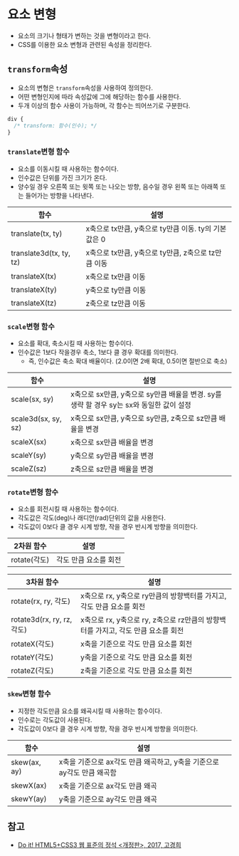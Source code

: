 # 요소 변형

- 요소의 크기나 형태가 변하는 것을 변형이라고 한다.
- CSS를 이용한 요소 변형과 관련된 속성을 정리한다.

## `transform`속성

- 요소의 변형은 `transform`속성을 사용하여 정의한다.
- 어떤 변형인지에 따라 속성값에 그에 해당하는 함수를 사용한다.
- 두개 이상의 함수 사용이 가능하며, 각 함수는 띄어쓰기로 구분한다.

```css
div {
  /* transform: 함수(인수); */
}
```

### `translate`변형 함수

- 요소를 이동시킬 때 사용하는 함수이다.
- 인수값은 단위를 가진 크기가 온다.
- 양수일 경우 오른쪽 또는 윗쪽 또는 나오는 방향, 음수일 경우 왼쪽 또는 아래쪽 또는 들어가는 방향을 나타낸다.

함수 | 설명
----|------
translate(tx, ty) | x축으로 tx만큼, y축으로 ty만큼 이동. ty의 기본값은 0
translate3d(tx, ty, tz) | x축으로 tx만큼, y축으로 ty만큼, z축으로 tz만큼 이동
translateX(tx) | x축으로 tx만큼 이동
translateX(ty) | y축으로 ty만큼 이동
translateX(tz) | z축으로 tz만큼 이동

### `scale`변형 함수

- 요소를 확대, 축소시킬 때 사용하는 함수이다.
- 인수값은 1보다 작을경우 축소, 1보다 클 경우 확대를 의미한다.
  - 즉, 인수값은 축소 확대 배율이다. (2.0이면 2배 확대, 0.5이면 절반으로 축소)

함수 | 설명
----|------
scale(sx, sy) | x축으로 sx만큼, y축으로 sy만큼 배율을 변경. sy를 생략 할 경우 sy는 sx와 동일한 값이 설정
scale3d(sx, sy, sz) | x축으로 sx만큼, y축으로 sy만큼, z축으로 sz만큼 배율을 변경
scaleX(sx) | x축으로 sx만큼 배율을 변경
scaleY(sy) | y축으로 sy만큼 배율을 변경
scaleZ(sz) | z축으로 sz만큼 배율을 변경

### `rotate`변형 함수

- 요소를 회전시킬 때 사용하는 함수이다.
- 각도값은 각도(deg)나 래디안(rad)단위의 값을 사용한다.
- 각도값이 0보다 클 경우 시계 방향, 작을 경우 반시계 방향을 의미한다.

2차원 함수 | 설명
----------|------
rotate(각도) | 각도 만큼 요소를 회전

3차원 함수 | 설명
----------|------
rotate(rx, ry, 각도) | x축으로 rx, y축으로 ry만큼의 방향백터를 가지고, 각도 만큼 요소를 회전
rotate3d(rx, ry, rz, 각도) | x축으로 rx, y축으로 ry, z축으로 rz만큼의 방향백터를 가지고, 각도 만큼 요소를 회전
rotateX(각도) | x축을 기준으로 각도 만큼 요소를 회전
rotateY(각도) | y축을 기준으로 각도 만큼 요소를 회전
rotateZ(각도) | z축을 기준으로 각도 만큼 요소를 회전

### `skew`변형 함수

- 지정한 각도만큼 요소를 왜곡시킬 때 사용하는 함수이다.
- 인수로는 각도값이 사용된다.
- 각도값이 0보다 클 경우 시계 방향, 작을 경우 반시계 방향을 의미한다.

함수 | 설명
----|------
skew(ax, ay) | x축을 기준으로 ax각도 만큼 왜곡하고, y축을 기준으로 ay각도 만큼 왜곡함
skewX(ax) | x축을 기준으로 ax각도 만큼 왜곡
skewY(ay) | y축을 기준으로 ay각도 만큼 왜곡

## 참고

- [Do it! HTML5+CSS3 웹 표준의 정석 <개정판>, 2017, 고경희](http://www.easyspub.co.kr/20_Menu/BookView/119/PUB)